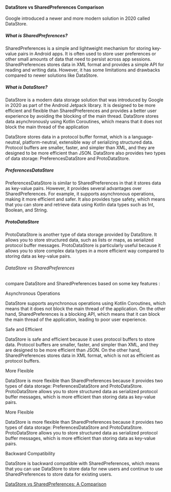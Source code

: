 #### DataStore vs SharedPreferences Comparison

Google introduced a newer and more modern solution in 2020 called DataStore.

##### What is SharedPreferences?

SharedPreferences is a simple and lightweight mechanism for storing key-value pairs in Android apps. It is often used to store user preferences or other small amounts of data that need to persist across app sessions. SharedPreferences stores data in XML format and provides a simple API for reading and writing data. However, it has some limitations and drawbacks compared to newer solutions like DataStore.

##### What is DataStore?

DataStore is a modern data storage solution that was introduced by Google in 2020 as part of the Android Jetpack library. It is designed to be more efficient and flexible than SharedPreferences and provides a better user experience by avoiding the blocking of the main thread. DataStore stores data asynchronously using Kotlin Coroutines, which means that it does not block the main thread of the application

DataStore stores data in a protocol buffer format, which is a language-neutral, platform-neutral, extensible way of serializing structured data. Protocol buffers are smaller, faster, and simpler than XML, and they are designed to be more efficient than JSON. DataStore also provides two types of data storage: PreferencesDataStore and ProtoDataStore.

##### PreferencesDataStore

PreferencesDataStore is similar to SharedPreferences in that it stores data as key-value pairs. However, it provides several advantages over SharedPreferences. For example, it supports asynchronous operations, making it more efficient and safer. It also provides type safety, which means that you can store and retrieve data using Kotlin data types such as Int, Boolean, and String.

##### ProtoDataStore

ProtoDataStore is another type of data storage provided by DataStore. It allows you to store structured data, such as lists or maps, as serialized protocol buffer messages. ProtoDataStore is particularly useful because it allows you to store complex data types in a more efficient way compared to storing data as key-value pairs.

###### DataStore vs SharedPreferences

compare DataStore and SharedPreferences based on some key features :

Asynchronous Operations

DataStore supports asynchronous operations using Kotlin Coroutines, which means that it does not block the main thread of the application. On the other hand, SharedPreferences is a blocking API, which means that it can block the main thread of the application, leading to poor user experience.

Safe and Efficient

DataStore is safe and efficient because it uses protocol buffers to store data. Protocol buffers are smaller, faster, and simpler than XML, and they are designed to be more efficient than JSON. On the other hand, SharedPreferences stores data in XML format, which is not as efficient as protocol buffers.

More Flexible

DataStore is more flexible than SharedPreferences because it provides two types of data storage: PreferencesDataStore and ProtoDataStore. ProtoDataStore allows you to store structured data as serialized protocol buffer messages, which is more efficient than storing data as key-value pairs.

More Flexible

DataStore is more flexible than SharedPreferences because it provides two types of data storage: PreferencesDataStore and ProtoDataStore. ProtoDataStore allows you to store structured data as serialized protocol buffer messages, which is more efficient than storing data as key-value pairs.

Backward Compatibility

DataStore is backward compatible with SharedPreferences, which means that you can use DataStore to store data for new users and continue to use SharedPreferences to store data for existing users.

[DataStore vs SharedPreferences: A Comparison](https://www.linkedin.com/pulse/datastore-vs-sharedpreferences-comparison-deepak-samuel-rajan/)
